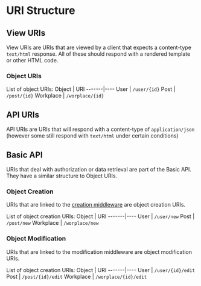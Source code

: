 # URI Structure

## View URIs

View URIs are URIs that are viewed by a client that expects a content-type `text/html` response. All of these should respond with a rendered template or other HTML code.

### Object URIs

List of object URIs:
Object | URI
-------|----
User   | `/user/{id}`
Post   | `/post/{id}`
Workplace | `/worplace/{id}`

## API URIs

API URIs are URIs that will respond with a content-type of `application/json` (however some still respond with `text/html` under certain conditions)

## Basic API

URIs that deal with authorization or data retrieval are part of the Basic API. They have a similar structure to Object URIs.

### Object Creation

URIs that are linked to the [creation middleware](creation.md) are object creation URIs.

List of object creation URIs:
Object | URI
-------|----
User   | `/user/new`
Post   | `/post/new`
Workplace | `/worplace/new`

### Object Modification

URIs that are linked to the modification middleware are object modification URIs.

List of object creation URIs:
Object | URI
-------|----
User   | `/user/{id}/edit`
Post   | `/post/{id}/edit`
Workplace | `/worplace/{id}/edit`
